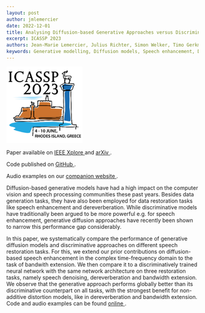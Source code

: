 ```yaml
---
layout: post
author: jmlemercier
date: 2022-12-01
title: Analysing Diffusion-based Generative Approaches versus Discriminative Approaches for Speech Restoration
excerpt: ICASSP 2023
authors: Jean-Marie Lemercier, Julius Richter, Simon Welker, Timo Gerkmann
keywords: Generative modelling, Diffusion models, Speech enhancement, Dereverberation, Bandwidth extension
---
```


<div class="post-image">
<img src="/assets/icassp2023/icassp2023.png" height="200px">
</div>

<div class="links">
<p>
Paper available on <a href="https://ieeexplore.ieee.org/document/10095258"> IEEE Xplore </a> and <a href="https://arxiv.org/abs/2211.02397"> arXiv </a>.
</p>
<p>
Code published on <a href="https://github.com/sp-uhh/sgmse/tree/icassp_2023"> GitHub </a>.
</p>
<p>
Audio examples on our <a href="https://www.inf.uni-hamburg.de/en/inst/ab/sp/publications/sgmse-multitask.html"> companion website </a>.
</p>
</div>

<div class="abstract">
<p>
Diffusion-based generative models have had a high impact on the computer vision and speech processing communities these past years. Besides data generation tasks, they have also been employed for data restoration tasks like speech enhancement and dereverberation. While discriminative models have traditionally been argued to be more powerful e.g. for speech enhancement, generative diffusion approaches have recently been shown to narrow this performance gap considerably.
</p>
<p>
In this paper, we systematically compare the performance of generative diffusion models and discriminative approaches on different speech restoration tasks. For this, we extend our prior contributions on diffusion-based speech enhancement in the complex time-frequency domain to the task of bandwith extension. We then compare it to a discriminatively trained neural network with the same network architecture on three restoration tasks, namely speech denoising, dereverberation and bandwidth extension. We observe that the generative approach performs globally better than its discriminative counterpart on all tasks, with the strongest benefit for non-additive distortion models, like in dereverberation and bandwidth extension. Code and audio examples can be found <a href="https://www.inf.uni-hamburg.de/en/inst/ab/sp/publications/sgmse-multitask.html"> online </a>.
</p>
</div>